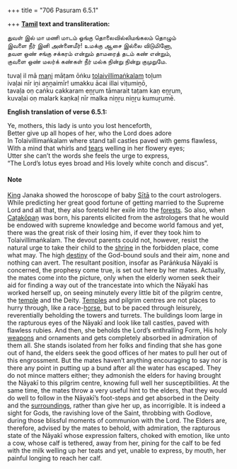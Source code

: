 +++
title = "706 Pasuram 6.5.1"

+++
**[Tamil](/definition/tamil#history "show Tamil definitions") text and transliteration:**

துவள் இல் மா மணி மாடம் ஓங்கு தொலைவில்லிமங்கலம் தொழும்  
இவளை நீர் இனி அன்னைமீர்! உமக்கு ஆசை இல்லை விடுமினோ,  
தவள ஒண் சங்கு சக்கரம் என்றும் தாமரைத் தடம் கண் என்றும்,  
குவளை ஒண் மலர்க் கண்கள் நீர் மல்க நின்று நின்று குமுறுமே.

tuvaḷ il mā [maṇi](/definition/mani#vaishnavism "show maṇi definitions") māṭam ōṅku [tolaivillimaṅkalam](/definition/tolaivillimankalam#vaishnavism "show tolaivillimaṅkalam definitions") toḻum  
ivaḷai nīr iṉi aṉṉaimīr! umakku ācai illai viṭumiṉō,  
tavaḷa oṇ caṅku cakkaram eṉṟum tāmarait taṭam kaṇ eṉṟum,  
kuvaḷai oṇ malark kaṇkaḷ nīr malka niṉṟu niṉṟu kumuṟumē.

**English translation of verse 6.5.1:**

Ye, mothers, this lady is unto you lost henceforth,  
Better give up all hopes of her, who the Lord does adore  
In Tolaivillimaṅkalam where stand tall castles paved with gems flawless,  
With a mind that whirls and [tears](/definition/tear#history "show tears definitions") welling in her flowery eyes;  
Utter she can’t the words she feels the urge to express,  
“The Lord’s lotus eyes broad and His lovely white conch and discus”.

#### Note

[King](/definition/king#history "show King definitions") Janaka showed the horoscope of baby [Sītā](/definition/sita#vaishnavism "show Sītā definitions") to the court astrologers. While predicting her great good fortune of getting married to the Supreme Lord and all that, they also foretold her exile into the [forests](/definition/forest#history "show forests definitions"). So also, when [Caṭakōpaṉ](/definition/catakopan#vaishnavism "show Caṭakōpaṉ definitions") was born, his parents elicited from the astrologers that he would be endowed with supreme knowledge and become world famous and yet, there was the great risk of their losing him, if ever they took him to Tolaivillimaṅkalam. The devout parents could not, however, resist the natural urge to take their child to the [shrine](/definition/shrine#history "show shrine definitions") in the forbidden place, come what may. The high [destiny](/definition/destiny#history "show destiny definitions") of the God-bound souls and their aim, none and nothing can avert. The resultant position, insofar as Parāṅkuśa Nāyakī is concerned, the prophesy come true, is set out here by her mates. Actually, the mates come into the picture, only when the elderly women seek their aid for finding a way out of the trancestate into which the Nāyakī has worked herself up, on seeing minutely every little bit of the pilgrim centre, the [temple](/definition/temple#history "show temple definitions") and the Deity. [Temples](/definition/temple#history "show Temples definitions") and pilgrim centres are not places to hurry through, like a race-[horse](/definition/horse#history "show horse definitions"), but to be paced through leisurely, reverentially beholding the towers and turrets. The buildings loom large in the rapturous eyes of the Nāyakī and look like tall castles, paved with flawless rubies. And then, she beholds the Lord’s enthralling Form, His holy [weapons](/definition/weapon#history "show weapons definitions") and ornaments and gets completely absorbed in admiration of them all. She stands isolated from her folks and finding that she has gone out of hand, the elders seek the good offices of her mates to pull her out of this engrossment. But the mates haven’t anything encouraging to say nor is there any point in putting up a bund after all the water has escaped. They do not mince matters either; they admonish the elders for having brought the Nāyakī to this pilgrim centre, knowing full well her susceptibilities. At the same time, the mates throw a very useful hint to the elders, that they would do well to follow in the Nāyakī’s foot-steps and get absorbed in the Deity and the [surroundings](/definition/surrounding#history "show surroundings definitions"), rather than give her up, as incorrigible. It is indeed a sight for Gods, the ravishing love of the Saint, throbbing with Godlove, during those blissful moments of communion with the Lord. The Elders are, therefore, advised by the mates to behold, with admiration, the rapturous state of the Nāyakī whose expression falters, choked with emotion, like unto a cow, whose calf is tethered, away from her, pining for the calf to be fed with the milk welling up her teats and yet, unable to express, by mouth, her painful longing to reach her calf.


